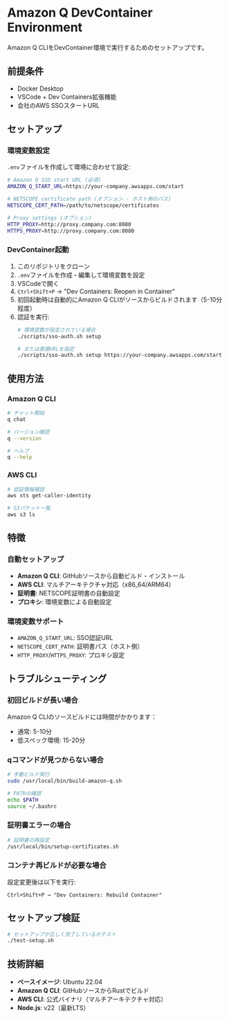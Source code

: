 # Amazon Q DevContainer Environment

Amazon Q CLIをDevContainer環境で実行するためのセットアップです。

## 前提条件

- Docker Desktop
- VSCode + Dev Containers拡張機能
- 会社のAWS SSOスタートURL

## セットアップ

### 環境変数設定

`.env`ファイルを作成して環境に合わせて設定:

```bash
# Amazon Q SSO start URL (必須)
AMAZON_Q_START_URL=https://your-company.awsapps.com/start

# NETSCOPE certificate path (オプション - ホスト側のパス)
NETSCOPE_CERT_PATH=/path/to/netscope/certificates

# Proxy settings (オプション)
HTTP_PROXY=http://proxy.company.com:8080
HTTPS_PROXY=http://proxy.company.com:8080
```

### DevContainer起動

1. このリポジトリをクローン
2. `.env`ファイルを作成・編集して環境変数を設定
3. VSCodeで開く
4. `Ctrl+Shift+P` → "Dev Containers: Reopen in Container"
5. 初回起動時は自動的にAmazon Q CLIがソースからビルドされます（5-10分程度）
6. 認証を実行:
   ```bash
   # 環境変数が設定されている場合
   ./scripts/sso-auth.sh setup
   
   # または直接URLを指定
   ./scripts/sso-auth.sh setup https://your-company.awsapps.com/start
   ```

## 使用方法

### Amazon Q CLI
```bash
# チャット開始
q chat

# バージョン確認
q --version

# ヘルプ
q --help
```

### AWS CLI
```bash
# 認証情報確認
aws sts get-caller-identity

# S3バケット一覧
aws s3 ls
```

## 特徴

### 自動セットアップ
- **Amazon Q CLI**: GitHubソースから自動ビルド・インストール
- **AWS CLI**: マルチアーキテクチャ対応（x86_64/ARM64）
- **証明書**: NETSCOPE証明書の自動設定
- **プロキシ**: 環境変数による自動設定

### 環境変数サポート
- `AMAZON_Q_START_URL`: SSO認証URL
- `NETSCOPE_CERT_PATH`: 証明書パス（ホスト側）
- `HTTP_PROXY`/`HTTPS_PROXY`: プロキシ設定

## トラブルシューティング

### 初回ビルドが長い場合
Amazon Q CLIのソースビルドには時間がかかります：
- 通常: 5-10分
- 低スペック環境: 15-20分

### qコマンドが見つからない場合
```bash
# 手動ビルド実行
sudo /usr/local/bin/build-amazon-q.sh

# PATHの確認
echo $PATH
source ~/.bashrc
```

### 証明書エラーの場合
```bash
# 証明書の再設定
/usr/local/bin/setup-certificates.sh
```

### コンテナ再ビルドが必要な場合
設定変更後は以下を実行:
```
Ctrl+Shift+P → "Dev Containers: Rebuild Container"
```

## セットアップ検証

```bash
# セットアップが正しく完了しているかテスト
./test-setup.sh
```

## 技術詳細

- **ベースイメージ**: Ubuntu 22.04
- **Amazon Q CLI**: GitHubソースからRustでビルド
- **AWS CLI**: 公式バイナリ（マルチアーキテクチャ対応）
- **Node.js**: v22（最新LTS）
